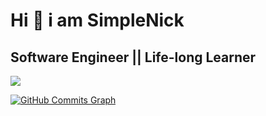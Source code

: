 Hi 👋 i am SimpleNick
================================
Software Engineer || Life-long Learner
--------------------------------------

<a href="http://www.github.com/SimpleNiQue"><img src="https://github-readme-streak-stats.herokuapp.com/?user=SimpleNiQue&stroke=ffffff&background=1c1917&ring=0891b2&fire=0891b2&currStreakNum=ffffff&currStreakLabel=0891b2&sideNums=ffffff&sideLabels=ffffff&dates=ffffff&hide_border=true" /></a>

<a href="http://www.github.com/SimpleNiQue"><img src="https://activity-graph.herokuapp.com/graph?username=SimpleNiQue&bg_color=1c1917&color=ffffff&line=0891b2&point=ffffff&area_color=1c1917&area=true&hide_border=true&custom_title=GitHub%20Commits%20Graph" alt="GitHub Commits Graph" /></a>

